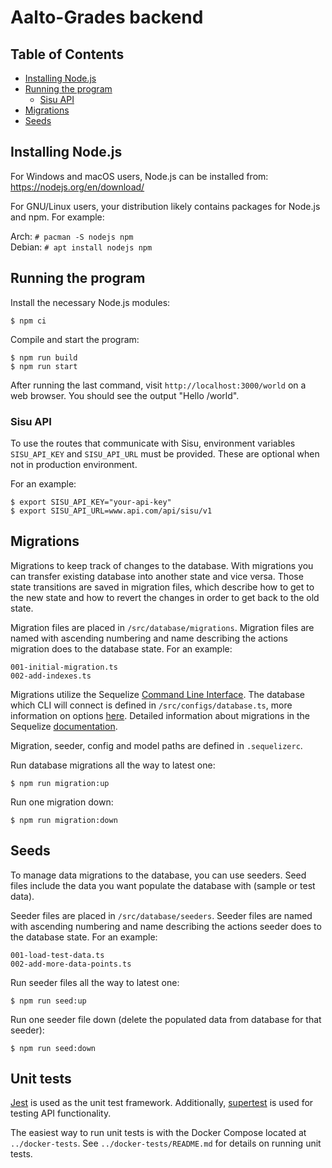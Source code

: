 <!--
SPDX-FileCopyrightText: 2022 The Aalto Grades Developers

SPDX-License-Identifier: MIT
-->

# Aalto-Grades backend

## Table of Contents

- [Installing Node.js](#installing-nodejs)
- [Running the program](#running-the-program)
  - [Sisu API](#sisu-api)
- [Migrations](#migrations)
- [Seeds](#seeds)

## Installing Node.js

For Windows and macOS users, Node.js can be installed from:
https://nodejs.org/en/download/

For GNU/Linux users, your distribution likely contains packages for Node.js and
npm. For example:

Arch: `# pacman -S nodejs npm`  
Debian: `# apt install nodejs npm`

## Running the program

Install the necessary Node.js modules:
```
$ npm ci
```
Compile and start the program:
```
$ npm run build
$ npm run start
```
After running the last command, visit `http://localhost:3000/world` on a web
browser. You should see the output "Hello /world".

### Sisu API

To use the routes that communicate with Sisu, environment variables `SISU_API_KEY` 
and `SISU_API_URL` must be provided. These are optional when not in production environment.

For an example:
```
$ export SISU_API_KEY="your-api-key"
$ export SISU_API_URL=www.api.com/api/sisu/v1

```


## Migrations

Migrations to keep track of changes to the database. With migrations
you can transfer existing database into another state and vice versa.
Those state transitions are saved in migration files, which describe
how to get to the new state and how to revert the changes in order
to get back to the old state.

Migration files are placed in `/src/database/migrations`.
Migration files are named with ascending numbering and name describing
the actions migration does to the database state. For an example:
```
001-initial-migration.ts
002-add-indexes.ts
```

Migrations utilize the Sequelize [Command Line Interface](https://github.com/sequelize/cli).
The database which CLI will connect is defined in `/src/configs/database.ts`,
more information on options [here](https://github.com/sequelize/cli/blob/main/docs/README.md).
Detailed information about migrations in the Sequelize
[documentation](https://sequelize.org/docs/v6/other-topics/migrations/).

Migration, seeder, config and model paths are defined in `.sequelizerc`.

Run database migrations all the way to latest one:
```
$ npm run migration:up
```

Run one migration down:
```
$ npm run migration:down
```


## Seeds

To manage data migrations to the database, you can use seeders.
Seed files include the data you want populate the database with (sample or test data).

Seeder files are placed in `/src/database/seeders`.
Seeder files are named with ascending numbering and name describing
the actions seeder does to the database state. For an example:
```
001-load-test-data.ts
002-add-more-data-points.ts
```

Run seeder files all the way to latest one:
```
$ npm run seed:up
```

Run one seeder file down (delete the populated data from database for that seeder):
```
$ npm run seed:down
```

## Unit tests

[Jest](https://jestjs.io/docs/getting-started) is used as the unit test
framework. Additionally, [supertest](https://www.npmjs.com/package/supertest)
is used for testing API functionality.

The easiest way to run unit tests is with the Docker Compose located at
`../docker-tests`. See `../docker-tests/README.md` for details on running unit
tests.
